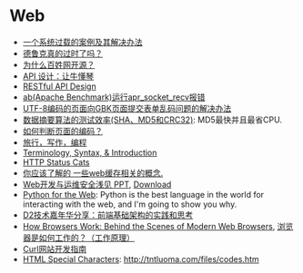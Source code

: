 # Web

* [一个系统过载的案例及其解决办法](http://my.oschina.net/zhongl/blog/88715)
* [德鲁克真的过时了吗？](http://home.wangjianshuo.com/cn/20120820_ecceaeie.htm)
* [为什么百姓网开源？](http://home.wangjianshuo.com/cn/20120904_ccaeaeaeie.htm)
* [API 设计：让牛懂琴](http://sofish.de/2100)
* [RESTful API Design](http://www.slideshare.net/fullscreen/apigee/restful-api-design-second-edition/2)
* [ab(Apache Benchmark)运行apr_socket_recv报错](http://sunliwen.com/2012/01/mac-ab-apr-error/)
* [UTF-8编码的页面向GBK页面提交表单乱码问题的解决办法](http://www.linux265.com/blog/index.php/archives/1265)
* [数据摘要算法的测试效率(SHA、MD5和CRC32)](http://www.pslib.com/index.php?mod=skill&action=detail&id=43881): MD5最快并且最省CPU.
* [如何判断页面的编码？](http://blog.goddyzhao.me/post/20532303004/how-to-detect-charset-of-the-page)
* [旅行，写作，编程](http://www.aqee.net/traveling-writing-programming/)
* [Terminology, Syntax, & Introduction](http://learn.shayhowe.com/html-css/terminology-syntax-intro/)
* [HTTP Status Cats](http://httpcats.herokuapp.com/)
* [你应该了解的 一些web缓存相关的概念.](http://www.cnblogs.com/_franky/archive/2011/11/23/2260109.html)
* [Web开发与运维安全浅见 PPT](http://www.slideshare.net/cfc4n/web-9330286), [Download](http://www.slideshare.net/cfc4n/web-9330286/download)
* [Python for the Web](http://gun.io/blog/python-for-the-web/): Python is the best language in the world for interacting with the web, and I'm going to show you why.
* [D2技术嘉年华分享：前端基础架构的实践和思考](http://hikejun.com/blog/2011/09/25/d2%E6%8A%80%E6%9C%AF%E5%98%89%E5%B9%B4%E5%8D%8E%E5%88%86%E4%BA%AB%EF%BC%9A%E5%89%8D%E7%AB%AF%E5%9F%BA%E7%A1%80%E6%9E%B6%E6%9E%84%E7%9A%84%E5%AE%9E%E8%B7%B5%E5%92%8C%E6%80%9D%E8%80%83/)
* [How Browsers Work: Behind the Scenes of Modern Web Browsers](http://www.html5rocks.com/en/tutorials/internals/howbrowserswork/), [浏览器是如何工作的？（工作原理）](http://www.iefans.net/liulanqi-ruhe-gongzuo-yuanli/)
* [Curl网站开发指南](http://www.ruanyifeng.com/blog/2011/09/curl.html)
* [HTML Special Characters](http://tntluoma.com/sidebars/codes/): http://tntluoma.com/files/codes.htm
